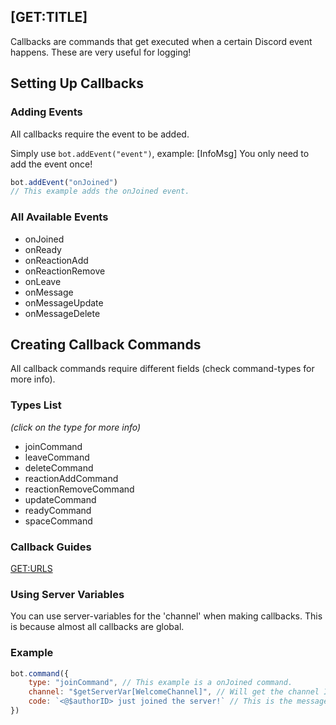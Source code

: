 ## [GET:TITLE]
Callbacks are commands that get executed when a certain Discord event happens. These are very useful for logging!

## Setting Up Callbacks
### Adding Events
All callbacks require the event to be added.

Simply use `bot.addEvent("event")`, example:
[InfoMsg] You only need to add the event once!

```js
bot.addEvent("onJoined")
// This example adds the onJoined event.
````

### All Available Events
- onJoined 
- onReady 
- onReactionAdd 
- onReactionRemove 
- onLeave 
- onMessage 
- onMessageUpdate 
- onMessageDelete

## Creating Callback Commands
All callback commands require different fields (check command-types for more info). 

### Types List
*(click on the type for more info)*
- joinCommand 
- leaveCommand 
- deleteCommand 
- reactionAddCommand 
- reactionRemoveCommand 
- updateCommand 
- readyCommand 
- spaceCommand

### Callback Guides
[GET:URLS]("import.md")

### Using Server Variables
You can use server-variables for the 'channel' when making callbacks. This is because almost all callbacks are global. 

### Example
```js
bot.command({
    type: "joinCommand", // This example is a onJoined command.
    channel: "$getServerVar[WelcomeChannel]", // Will get the channel ID to send the in from the variable.
    code: `<@$authorID> just joined the server!` // This is the message that sends.
})
```
